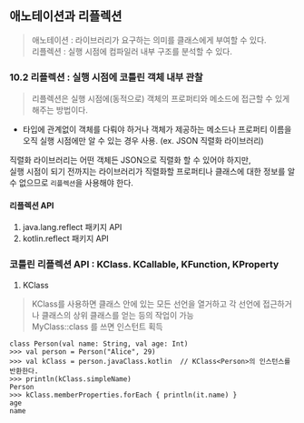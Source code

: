 ## 애노테이션과 리플렉션

>애노테이션 : 라이브러리가 요구하는 의미를 클래스에게 부여할 수 있다.  
리플렉션 : 실행 시점에 컴파일러 내부 구조를 분석할 수 있다.


### 10.2 리플렉션 : 실행 시점에 코틀린 객체 내부 관찰

>리플렉션은 실행 시점에(동적으로) 객체의 프로퍼티와 메소드에 접근할 수 있게 해주는 방법이다.

- 타입에 관계없이 객체를 다뤄야 하거나 객체가 제공하는 메소드나 프로퍼티 이름을 오직 실행 시점에만 알 수 있는 경우 사용. (ex. JSON 직렬화 라이브러리)

직렬화 라이브러리는 어떤 객체든 JSON으로 직렬화 할 수 있어야 하지만,  
실행 시점이 되기 전까지는 라이브러리가 직렬화할 프로퍼티나 클래스에 대한 정보를 알 수 없으므로 `리플렉션`을 사용해야 한다.

#### 리플렉션 API
1. java.lang.reflect 패키지 API
2. kotlin.reflect 패키지 API

### 코틀린 리플렉션 API : KClass. KCallable, KFunction, KProperty


1. KClass
>KClass를 사용하면 클래스 안에 있는 모든 선언을 열거하고 각 선언에 접근하거나 클래스의 상위 클래스를 얻는 등의 작업이 가능  
MyClass::class 를 쓰면 인스턴트 획득

```
class Person(val name: String, val age: Int)
>>> val person = Person("Alice", 29)
>>> val kClass = person.javaClass.kotlin  // KClass<Person>의 인스턴스를 반환한다.
>>> println(kClass.simpleName)
Person
>>> kClass.memberProperties.forEach { println(it.name) } 
age
name
```



